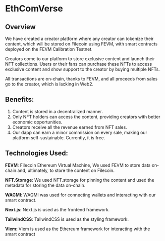 # EthComVerse

## Overview
We have created a creator platform where any creator can tokenize their content, which will be stored on Filecoin using FEVM, with smart contracts deployed on the FEVM Calibration Testnet.

Creators come to our platform to store exclusive content and launch their NFT collections. Users or their fans can purchase these NFTs to access exclusive content and show support to the creator by buying multiple NFTs.

All transactions are on-chain, thanks to FEVM, and all proceeds from sales go to the creator, which is lacking in Web2.

## Benefits:
1. Content is stored in a decentralized manner.
2. Only NFT holders can access the content, providing creators with better economic opportunities.
3. Creators receive all the revenue earned from NFT sales.
4. Our dapp can earn a minor commission on every sale, making our platform self-sustainable. Currently, it is free.

## Technologies Used:

**FEVM**: Filecoin Ethereum Virtual Machine, We used FEVM to store data on-chain and, ultimately, to store the content on Filecoin.

**NFT.Storage**: We used NFT.storage for pinning the content and used the metadata for storing the data on-chain.

**WAGMI**: WAGMI was used for connecting wallets and interacting with our smart contract.

**Next.js**: Next.js is used as the frontend framework.

**TailwindCSS**: TailwindCSS is used as the styling framework.

**Viem**: Viem is used as the Ethereum framework for interacting with the smart contract
